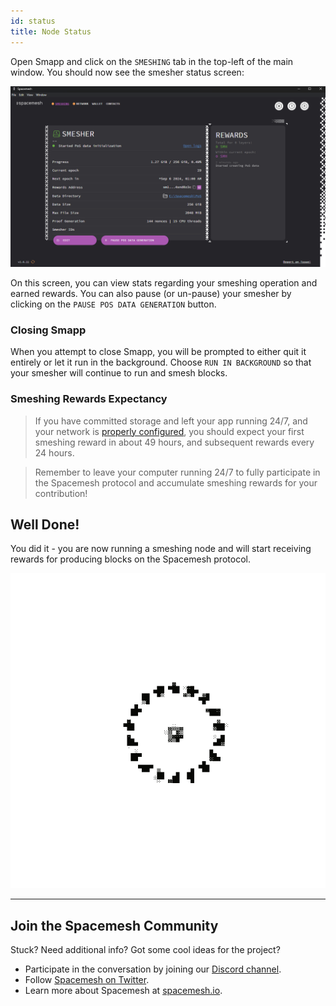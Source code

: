 ```yaml
---
id: status
title: Node Status
---
```


Open Smapp and click on the `SMESHING` tab in the top-left of the main window. You should now see the smesher status screen:

![](./../../../../static/img/smapp/pos_gen_status.png)

On this screen, you can view stats regarding your smeshing operation and earned rewards. You can also pause (or un-pause) your smesher by clicking on the `PAUSE POS DATA GENERATION` button.

### Closing Smapp

When you attempt to close Smapp, you will be prompted to either quit it entirely or let it run in the background. Choose `RUN IN BACKGROUND` so that your smesher will continue to run and smesh blocks.

### Smeshing Rewards Expectancy

> If you have committed storage and left your app running 24/7, and your network is [properly configured](./../netconfig.md), you should expect your first smeshing reward in about 49 hours, and subsequent rewards every 24 hours.

> Remember to leave your computer running 24/7 to fully participate in the Spacemesh protocol and accumulate smeshing rewards for your contribution!

## Well Done!

You did it - you are now running a smeshing node and will start receiving rewards for producing blocks on the Spacemesh protocol.

![](./../../../../static/img/fireworks.gif)

---
## Join the Spacemesh Community

Stuck? Need additional info? Got some cool ideas for the project?

- Participate in the conversation by joining our [Discord channel](https://discord.gg/Mf8T4Db).
- Follow [Spacemesh on Twitter](https://twitter.com/teamspacemesh).
- Learn more about Spacemesh at [spacemesh.io](https://spacemesh.io).
